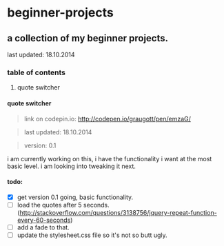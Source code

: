 # beginner-projects

## a collection of my beginner projects.
last updated: 18.10.2014

### table of contents
1. quote switcher


#### quote switcher
>link on codepin.io: http://codepen.io/graugott/pen/emzaG/

>last updated: 18.10.2014

>version: 0.1

i am currently working on this, i have the functionality i want at the most basic level. i am looking into tweaking it next.

#### todo:
- [X] get version 0.1 going, basic functionality.
- [ ] load the quotes after 5 seconds. (http://stackoverflow.com/questions/3138756/jquery-repeat-function-every-60-seconds)
- [ ] add a fade to that.
- [ ] update the stylesheet.css file so it's not so butt ugly.
